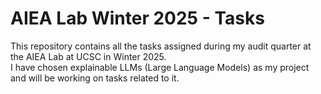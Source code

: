 # AIEA Lab Winter 2025 - Tasks

This repository contains all the tasks assigned during my audit quarter at the AIEA Lab at UCSC in Winter 2025.  
I have chosen explainable LLMs (Large Language Models) as my project and will be working on tasks related to it.
